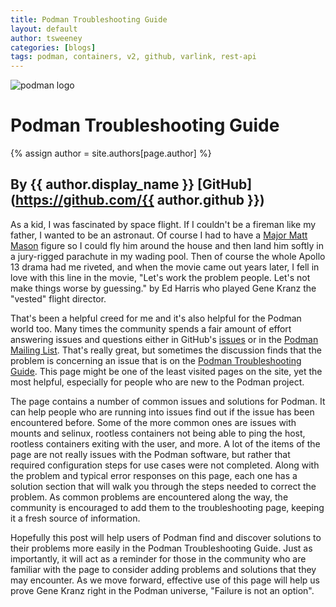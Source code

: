 ```yaml
---
title: Podman Troubleshooting Guide                  
layout: default
author: tsweeney
categories: [blogs]
tags: podman, containers, v2, github, varlink, rest-api
---
```

![podman logo](https://podman.io/images/podman.svg)

# Podman Troubleshooting Guide
{% assign author = site.authors[page.author] %}
## By {{ author.display_name }} [GitHub](https://github.com/{{ author.github }})

As a kid, I was fascinated by space flight.  If I couldn't be a fireman like my father, I wanted to be an astronaut.  Of course I had to have a [Major Matt Mason](https://www.youtube.com/watch?v=4sNoiDT0BMw&list=LLTdXWmg018se8aJN4cUq6Ag&index=2934) figure so I could fly him around the house and then land him softly in a jury-rigged parachute in my wading pool.  Then of course the whole Apollo 13 drama had me riveted, and when the movie came out years later, I fell in love with this line in the movie, "Let's work the problem people. Let's not make things worse by guessing." by Ed Harris who played Gene Kranz the "vested" flight director.
<!--readmore-->

That's been a helpful creed for me and it's also helpful for the Podman world too.  Many times the community spends a fair amount of effort answering issues and questions either in GitHub's [issues](https://github.com/containers/podman/issues) or in the [Podman Mailing List](https://lists.podman.io/admin/lists/podman.lists.podman.io/).  That's really great, but sometimes the discussion finds that the problem is concerning an issue that is on the [Podman Troubleshooting Guide](https://github.com/containers/podman/blob/master/troubleshooting.md).  This page might be one of the least visited pages on the site, yet the most helpful, especially for people who are new to the Podman project.

The page contains a number of common issues and solutions for Podman.  It can help people who are running into issues find out if the issue has been encountered before.  Some of the more common ones are issues with mounts and selinux, rootless containers not being able to ping the host, rootless containers exiting with the user, and more.  A lot of the items of the page are not really issues with the Podman software, but rather that required configuration steps for use cases were not completed.  Along with the problem and typical error responses on this page, each one has a solution section that will walk you through the steps needed to correct the problem.  As common problems are encountered along the way, the community is encouraged to add them to the troubleshooting page, keeping it a fresh source of information.

Hopefully this post will help users of Podman find and discover solutions to their problems more easily in the Podman Troubleshooting Guide.  Just as importantly, it will act as a reminder for those in the community who are familiar with the page to consider adding problems and solutions that they may encounter.  As we move forward, effective use of this page will help us prove Gene Kranz right in the Podman universe, "Failure is not an option".

